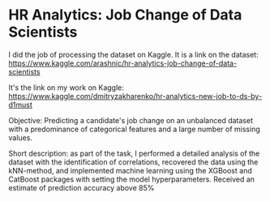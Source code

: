 # HR Analytics: Job Change of Data Scientists

I did the job of processing the dataset on Kaggle. It is a link on the dataset:
https://www.kaggle.com/arashnic/hr-analytics-job-change-of-data-scientists

It's the link on my work on Kaggle:
https://www.kaggle.com/dmitryzakharenko/hr-analytics-new-job-to-ds-by-d1must

Objective: Predicting a candidate's job change on an unbalanced dataset with a predominance of categorical features and a large number of missing values.

Short description: as part of the task, I performed a detailed analysis of the dataset with the identification of correlations, recovered the data using the kNN-method, and implemented machine learning using the XGBoost and CatBoost packages with setting the model hyperparameters. Received an estimate of prediction accuracy above 85%
